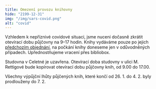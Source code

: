 ```yaml
---
title: Omezení provozu knihovny
hide: "2199-12-31"
img: "/img/sars-covid.png"
alt: "covid"
---
```


Vzhledem k nepříznivé covidové situaci, jsme nuceni dočasně zkrátit otevírací
dobu půjčovny na 9–17 hodin. Knihy vydáváme pouze po jejich 
[předchozím objednání](https://knihovna.pedf.cuni.cz/rezervacni_boxy.html), na počkání
knihy doneseme jen v odůvodněných případech. Upřednostňujeme vracení přes
bibliobox.

Studovna v Celetné je uzavřena. Otevírací doba studovny v ulici M. Rettigové
bude kopírovat otevírací dobu půjčovny knih, od 9.00 do 17.00.

Všechny výpůjční lhůty půjčených knih, které končí od 26. 1. do 4. 2. byly
prodlouženy do 7. 2.
